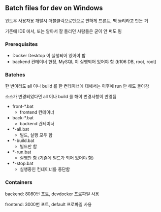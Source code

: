 ## Batch files for dev on Windows

윈도우 사용자용 개발시 더블클릭으로만으로 편하게 프론트, 백 돌리라고 만든 거

기존에 IDE 에서, 또는 알아서 잘 돌리던 사람들은 굳이 안 써도 됨

### Prerequisites

- Docker Desktop 이 실행되어 있어야 함
- backend 컨테이너 한정, MySQL 이 실행되어 있어야 함 (b106 DB, root, root)

### Batches

한 번이라도 all 이나 build 를 한 컨테이너에 대해서는 이후에 run 만 해도 돌아감

소스가 변경되었다면 all 이나 build 를 해야 변경사항이 반영됨

- front-\*.bat
  - frontend 컨테이너
- back-\*.bat
  - backend 컨테이너
- \*-all.bat
  - 빌드, 실행 모두 함
- \*-build.bat
  - 빌드만 함
- \*-run.bat
  - 실행만 함 (기존에 빌드가 되어 있어야 함)
- \*-stop.bat
  - 실행중인 컨테이너를 중단함

### Containers

backend: 8080번 포트, devdocker 프로파일 사용

frontend: 3000번 포트, default 프로파일 사용
